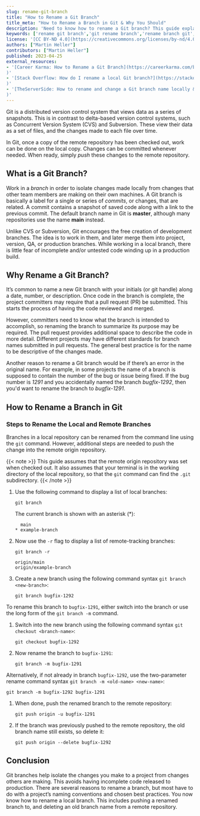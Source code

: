 ```yaml
---
slug: rename-git-branch
title: "How to Rename a Git Branch"
title_meta: "How to Rename a Branch in Git & Why You Should"
description: 'Need to know how to rename a Git branch? This guide explains what a Git branch is, when you should rename, and how to rename a branch in Git. ✓ Click here!'
keywords: ['rename git branch','git rename branch','rename branch git','git rename local branch','git change branch name','git branch rename','git rename remote branch','rename branch','how to rename a branch in git','change branch name git']
license: '[CC BY-ND 4.0](https://creativecommons.org/licenses/by-nd/4.0)'
authors: ["Martin Heller"]
contributors: ["Martin Heller"]
published: 2023-04-25
external_resources:
- '[Career Karma: How to Rename a Git Branch](https://careerkarma.com/blog/git-rename-branch/
)'
- '[Stack Overflow: How do I rename a local Git branch?](https://stackoverflow.com/questions/6591213/how-do-i-rename-a-local-git-branch
)'
- '[TheServerSide: How to rename and change a Git branch name locally & remotely](https://www.theserverside.com/blog/Coffee-Talk-Java-News-Stories-and-Opinions/rename-Git-branch-local-remote-GitHub-GitLab-BitBucket
)'
---
```


Git is a distributed version control system that views data as a series of snapshots. This is in contrast to delta-based version control systems, such as Concurrent Version System (CVS) and Subversion. These view their data as a set of files, and the changes made to each file over time.

In Git, once a copy of the remote repository has been checked out, work can be done on the local copy. Changes can be committed whenever needed. When ready, simply *push* these changes to the remote repository.

## What is a Git Branch?

Work in a *branch* in order to isolate changes made locally from changes that other team members are making on their own machines. A Git branch is basically a label for a single or series of *commits*, or changes, that are related. A commit contains a snapshot of saved code along with a link to the previous commit. The default branch name in Git is **master**, although many repositories use the name **main** instead.

Unlike CVS or Subversion, Git encourages the free creation of development branches. The idea is to work in them, and later merge them into project, version, QA, or production branches. While working in a local branch, there is little fear of incomplete and/or untested code winding up in a production build.

## Why Rename a Git Branch?

It’s common to name a new Git branch with your initials (or git handle) along a date, number, or  description. Once code in the branch is complete, the project committers may require that a pull request (PR) be submitted. This starts the process of having the code reviewed and merged.

However, committers need to know what the branch is intended to accomplish, so renaming the branch to summarize its purpose may be required. The pull request provides additional space to describe the code in more detail. Different projects may have different standards for branch names submitted in pull requests. The general best practice is for the name to be descriptive of the changes made.

Another reason to rename a Git branch would be if there’s an error in the original name. For example, in some projects the name of a branch is supposed to contain the number of the bug or issue being fixed. If the bug number is *1291* and you accidentally named the branch *bugfix-1292*, then you'd want to rename the branch to *bugfix-1291*.

## How to Rename a Branch in Git

### Steps to Rename the Local and Remote Branches

Branches in a local repository can be renamed from the command line using the `git` command. However, additional steps are needed to push the change into the remote origin repository.

{{< note >}}
This guide assumes that the remote origin repository was set when checked out. It also assumes that your terminal is in the working directory of the local repository, so that the `git` command can find the `.git` subdirectory.
{{< /note >}}

1.  Use the following command to display a list of local branches:

    ```command
    git branch
    ```

    The current branch is shown with an asterisk (*):

    ```output
      main
    * example-branch
    ```

1.  Now use the `-r` flag to display a list of remote-tracking branches:

    ```command
    git branch -r
    ```

    ```output
    origin/main
    origin/example-branch
    ```

1.  Create a new branch using the following command syntax `git branch <new-branch>`:

    ```command
    git branch bugfix-1292
    ```

To rename this branch to `bugfix-1291`, either switch into the branch or use the long form of the `git branch -m` command.

1.  Switch into the new branch using the following command syntax `git checkout <branch-name>`:

    ```command
    git checkout bugfix-1292
    ```

1.  Now rename the branch to `bugfix-1291`:

    ```command
    git branch -m bugfix-1291
    ```

Alternatively, if not already in branch `bugfix-1292`, use the two-parameter rename command syntax `git branch -m <old-name> <new-name>`:

```command
git branch -m bugfix-1292 bugfix-1291
```

1.  When done, push the renamed branch to the remote repository:

    ```command
    git push origin -u bugfix-1291
    ```

1.  If the branch was previously pushed to the remote repository, the old branch name still exists, so delete it:

    ```command
    git push origin --delete bugfix-1292
    ```

## Conclusion

Git branches help isolate the changes you make to a project from changes others are making. This avoids having incomplete code released to production. There are several reasons to rename a branch, but most have to do with a project’s naming conventions and chosen best practices. You now know how to rename a local branch. This includes pushing a renamed branch to, and deleting an old branch name from a remote repository.